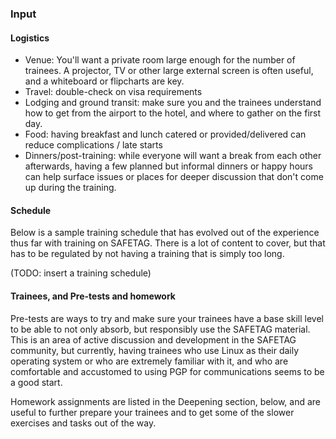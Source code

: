 ### Input


#### Logistics ####

* Venue: You'll want a private room large enough for the number of trainees.  A projector, TV or other large external screen is often useful, and a whiteboard or flipcharts are key.
* Travel: double-check on visa requirements 
* Lodging and ground transit: make sure you and the trainees understand how to get from the airport to the hotel, and where to gather on the first day.
* Food: having breakfast and lunch catered or provided/delivered can reduce complications / late starts
* Dinners/post-training: while everyone will want a break from each other afterwards, having a few planned but informal dinners or happy hours can help surface issues or places for deeper discussion that don't come up during the training.

#### Schedule ####

Below is a sample training schedule that has evolved out of the experience thus far with training on SAFETAG.  There is a lot of content to cover, but that has to be regulated by not having a training that is simply too long.

(TODO: insert a training schedule)
 
#### Trainees,  and Pre-tests and homework ####

Pre-tests are ways to try and make sure your trainees have a base skill level to be able to not only absorb, but responsibly use the SAFETAG material.  This is an area of active discussion and development in the SAFETAG community, but currently, having trainees who use Linux as their daily operating system or who are extremely familiar with it, and who are comfortable and accustomed to using PGP for communications seems to be a good start.

Homework assignments are listed in the Deepening section, below, and are useful to further prepare your trainees and to get some of the slower exercises and tasks out of the way.